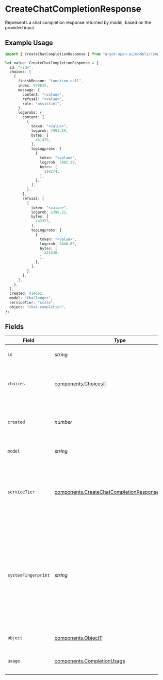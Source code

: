 # CreateChatCompletionResponse

Represents a chat completion response returned by model, based on the provided input.

## Example Usage

```typescript
import { CreateChatCompletionResponse } from "argot-open-ai/models/components";

let value: CreateChatCompletionResponse = {
  id: "<id>",
  choices: [
    {
      finishReason: "function_call",
      index: 978619,
      message: {
        content: "<value>",
        refusal: "<value>",
        role: "assistant",
      },
      logprobs: {
        content: [
          {
            token: "<value>",
            logprob: 7991.59,
            bytes: [
              461479,
            ],
            topLogprobs: [
              {
                token: "<value>",
                logprob: 7805.29,
                bytes: [
                  118274,
                ],
              },
            ],
          },
        ],
        refusal: [
          {
            token: "<value>",
            logprob: 6399.21,
            bytes: [
              143353,
            ],
            topLogprobs: [
              {
                token: "<value>",
                logprob: 9446.69,
                bytes: [
                  521848,
                ],
              },
            ],
          },
        ],
      },
    },
  ],
  created: 414662,
  model: "Challenger",
  serviceTier: "scale",
  object: "chat.completion",
};
```

## Fields

| Field                                                                                                                                                                                                                           | Type                                                                                                                                                                                                                            | Required                                                                                                                                                                                                                        | Description                                                                                                                                                                                                                     | Example                                                                                                                                                                                                                         |
| ------------------------------------------------------------------------------------------------------------------------------------------------------------------------------------------------------------------------------- | ------------------------------------------------------------------------------------------------------------------------------------------------------------------------------------------------------------------------------- | ------------------------------------------------------------------------------------------------------------------------------------------------------------------------------------------------------------------------------- | ------------------------------------------------------------------------------------------------------------------------------------------------------------------------------------------------------------------------------- | ------------------------------------------------------------------------------------------------------------------------------------------------------------------------------------------------------------------------------- |
| `id`                                                                                                                                                                                                                            | *string*                                                                                                                                                                                                                        | :heavy_check_mark:                                                                                                                                                                                                              | A unique identifier for the chat completion.                                                                                                                                                                                    |                                                                                                                                                                                                                                 |
| `choices`                                                                                                                                                                                                                       | [components.Choices](../../models/components/choices.md)[]                                                                                                                                                                      | :heavy_check_mark:                                                                                                                                                                                                              | A list of chat completion choices. Can be more than one if `n` is greater than 1.                                                                                                                                               |                                                                                                                                                                                                                                 |
| `created`                                                                                                                                                                                                                       | *number*                                                                                                                                                                                                                        | :heavy_check_mark:                                                                                                                                                                                                              | The Unix timestamp (in seconds) of when the chat completion was created.                                                                                                                                                        |                                                                                                                                                                                                                                 |
| `model`                                                                                                                                                                                                                         | *string*                                                                                                                                                                                                                        | :heavy_check_mark:                                                                                                                                                                                                              | The model used for the chat completion.                                                                                                                                                                                         |                                                                                                                                                                                                                                 |
| `serviceTier`                                                                                                                                                                                                                   | [components.CreateChatCompletionResponseServiceTier](../../models/components/createchatcompletionresponseservicetier.md)                                                                                                        | :heavy_minus_sign:                                                                                                                                                                                                              | The service tier used for processing the request. This field is only included if the `service_tier` parameter is specified in the request.                                                                                      | scale                                                                                                                                                                                                                           |
| `systemFingerprint`                                                                                                                                                                                                             | *string*                                                                                                                                                                                                                        | :heavy_minus_sign:                                                                                                                                                                                                              | This fingerprint represents the backend configuration that the model runs with.<br/><br/>Can be used in conjunction with the `seed` request parameter to understand when backend changes have been made that might impact determinism.<br/> |                                                                                                                                                                                                                                 |
| `object`                                                                                                                                                                                                                        | [components.ObjectT](../../models/components/objectt.md)                                                                                                                                                                        | :heavy_check_mark:                                                                                                                                                                                                              | The object type, which is always `chat.completion`.                                                                                                                                                                             |                                                                                                                                                                                                                                 |
| `usage`                                                                                                                                                                                                                         | [components.CompletionUsage](../../models/components/completionusage.md)                                                                                                                                                        | :heavy_minus_sign:                                                                                                                                                                                                              | Usage statistics for the completion request.                                                                                                                                                                                    |                                                                                                                                                                                                                                 |